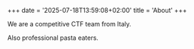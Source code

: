 +++
date = '2025-07-18T13:59:08+02:00'
title = 'About'
+++

We are a competitive CTF team from Italy.

Also professional pasta eaters.
